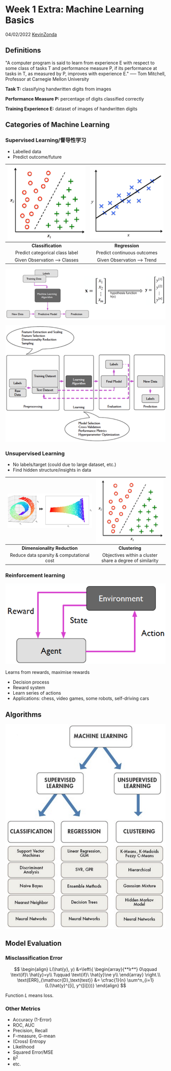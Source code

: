 # Week 1 Extra: Machine Learning Basics

04/02/2022 [KevinZonda](https://github.com/KevinZonda)

## Definitions

"A computer program is said to learn from experience E with respect to some class of tasks T and performance measure P, if its performance at tasks in T, as measured by P, improves with experience E."
── Tom Mitchell, Professor at Carnegie Mellon University

**Task T:** classifying handwritten digits from images

**Performance Measure P:** percentage of digits classified 
correctly

**Training Experience E:** dataset of images of handwritten digits

## Categories of Machine Learning

### Supervised Learning/督导性学习

- Labelled data
- Predict outcome/future

|    ![](img/Wk1/spv-l-c.png)     |  ![](img/Wk1/spv-l-r.png)   |
| :-----------------------------: | :-------------------------: |
|       **Classification**        |       **Regression**        |
| Predict categorical class label | Predict continuous outcomes |
|   Given Observation ⟶ Classes   |  Given Observation ⟶ Trend  |

![](img/Wk1/spv-l-wf.png)

![](img/Wk1/spv-l-wf-d.png)



### Unsupervised Learning

- No labels/target (could due to large dataset, etc.)
- Find hidden structure/insights in data


|        ![](img/Wk1/unspv-l-d.png)         |                 ![](img/Wk1/spv-l-c.png)                 |
| :---------------------------------------: | :------------------------------------------------------: |
|       **Dimensionality Reduction**        |                      **Clustering**                      |
| Reduce data sparsity & computational cost | Objectives within a cluster share a degree of similarity |

### Reinforcement learning

![](img/Wk1/rinf-l.png)

Learns from rewards, maximise rewards

- Decision process
- Reward system
- Learn series of actions
- Applications: chess, video games, some robots, self-driving cars

## Algorithms

![](img/Wk1/algo.png)

## Model Evaluation

### Misclassification Error

$$
\begin{align}
  L(\hat{y}, y) &=\left\{
    \begin{array}{**lr**}
    0\qquad \text{if}\ \hat{y}=y\\
    1\qquad \text{if}\ \hat{y}\ne y\\
    \end{array}
  \right.\\
  \text{ERR}_{\mathscr{D}_\text{test}} &=
    \cfrac{1}{n} \sum^n_{i=1}{L(\hat{y}^{[i], y^{[i]}})}
\end{align}
$$

Function $L$ means loss.

### Other Metrics

- Accuracy (1-Error)
- ROC, AUC
- Precision, Recall
- F-measure, G-mean
- (Cross) Entropy
- Likelihood
- Squared Error/MSE
- R<sup>2</sup>
- etc.
